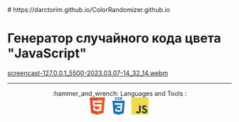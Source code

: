 <div aling="center">
# https://darctorim.github.io/ColorRandomizer.github.io
<h1>Генератор случайного кода цвета "JavaScript"</h1>



[screencast-127.0.0.1_5500-2023.03.07-14_32_14.webm](https://user-images.githubusercontent.com/124584927/223426370-07b3765b-cb85-4e80-a494-bb86d326ff18.webm)

---


<div align="center">
:hammer_and_wrench: Languages and Tools :
  
<div>
  <img src="https://github.com/devicons/devicon/blob/master/icons/html5/html5-original.svg" title="HTML5" alt="HTML" width="40" height="40"/>&nbsp;
  <img src="https://github.com/devicons/devicon/blob/master/icons/css3/css3-plain-wordmark.svg"  title="CSS3" alt="CSS" width="40" height="40"/>&nbsp;
  <img src="https://github.com/devicons/devicon/blob/master/icons/javascript/javascript-original.svg" title="JavaScript" alt="JavaScript" width="40" height="40"/>&nbsp;
</div>

